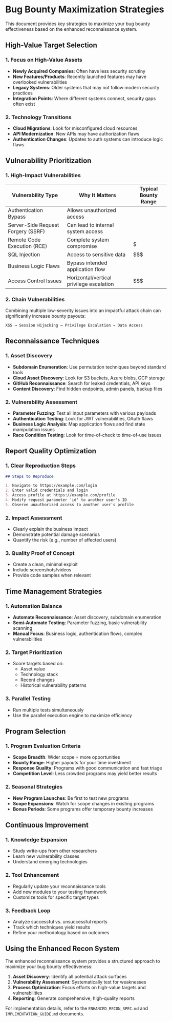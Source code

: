 # Bug Bounty Maximization Strategies

This document provides key strategies to maximize your bug bounty effectiveness based on the enhanced reconnaissance system.

## High-Value Target Selection

### 1. Focus on High-Value Assets

- **Newly Acquired Companies**: Often have less security scrutiny
- **New Features/Products**: Recently launched features may have overlooked vulnerabilities
- **Legacy Systems**: Older systems that may not follow modern security practices
- **Integration Points**: Where different systems connect, security gaps often exist

### 2. Technology Transitions

- **Cloud Migrations**: Look for misconfigured cloud resources
- **API Modernization**: New APIs may have authorization flaws
- **Authentication Changes**: Updates to auth systems can introduce logic flaws

## Vulnerability Prioritization

### 1. High-Impact Vulnerabilities

| Vulnerability Type                 | Why It Matters                           | Typical Bounty Range |
| ---------------------------------- | ---------------------------------------- | -------------------- |
| Authentication Bypass              | Allows unauthorized access               | $$$$                 |
| Server-Side Request Forgery (SSRF) | Can lead to internal system access       | $$$$                 |
| Remote Code Execution (RCE)        | Complete system compromise               | $$$$$                |
| SQL Injection                      | Access to sensitive data                 | $$$                  |
| Business Logic Flaws               | Bypass intended application flow         | $$$$                 |
| Access Control Issues              | Horizontal/vertical privilege escalation | $$$                  |

### 2. Chain Vulnerabilities

Combining multiple low-severity issues into an impactful attack chain can significantly increase bounty payouts:

```
XSS → Session Hijacking → Privilege Escalation → Data Access
```

## Reconnaissance Techniques

### 1. Asset Discovery

- **Subdomain Enumeration**: Use permutation techniques beyond standard tools
- **Cloud Asset Discovery**: Look for S3 buckets, Azure blobs, GCP storage
- **GitHub Reconnaissance**: Search for leaked credentials, API keys
- **Content Discovery**: Find hidden endpoints, admin panels, backup files

### 2. Vulnerability Assessment

- **Parameter Fuzzing**: Test all input parameters with various payloads
- **Authentication Testing**: Look for JWT vulnerabilities, OAuth flaws
- **Business Logic Analysis**: Map application flows and find state manipulation issues
- **Race Condition Testing**: Look for time-of-check to time-of-use issues

## Report Quality Optimization

### 1. Clear Reproduction Steps

```markdown
## Steps to Reproduce

1. Navigate to https://example.com/login
2. Enter valid credentials and login
3. Access profile at https://example.com/profile
4. Modify request parameter 'id' to another user's ID
5. Observe unauthorized access to another user's profile
```

### 2. Impact Assessment

- Clearly explain the business impact
- Demonstrate potential damage scenarios
- Quantify the risk (e.g., number of affected users)

### 3. Quality Proof of Concept

- Create a clean, minimal exploit
- Include screenshots/videos
- Provide code samples when relevant

## Time Management Strategies

### 1. Automation Balance

- **Automate Reconnaissance**: Asset discovery, subdomain enumeration
- **Semi-Automate Testing**: Parameter fuzzing, basic vulnerability scanning
- **Manual Focus**: Business logic, authentication flows, complex vulnerabilities

### 2. Target Prioritization

- Score targets based on:
  - Asset value
  - Technology stack
  - Recent changes
  - Historical vulnerability patterns

### 3. Parallel Testing

- Run multiple tests simultaneously
- Use the parallel execution engine to maximize efficiency

## Program Selection

### 1. Program Evaluation Criteria

- **Scope Breadth**: Wider scope = more opportunities
- **Bounty Range**: Higher payouts for your time investment
- **Response Quality**: Programs with good communication and fast triage
- **Competition Level**: Less crowded programs may yield better results

### 2. Seasonal Strategies

- **New Program Launches**: Be first to test new programs
- **Scope Expansions**: Watch for scope changes in existing programs
- **Bonus Periods**: Some programs offer temporary bounty increases

## Continuous Improvement

### 1. Knowledge Expansion

- Study write-ups from other researchers
- Learn new vulnerability classes
- Understand emerging technologies

### 2. Tool Enhancement

- Regularly update your reconnaissance tools
- Add new modules to your testing framework
- Customize tools for specific target types

### 3. Feedback Loop

- Analyze successful vs. unsuccessful reports
- Track which techniques yield results
- Refine your methodology based on outcomes

## Using the Enhanced Recon System

The enhanced reconnaissance system provides a structured approach to maximize your bug bounty effectiveness:

1. **Asset Discovery**: Identify all potential attack surfaces
2. **Vulnerability Assessment**: Systematically test for weaknesses
3. **Process Optimization**: Focus efforts on high-value targets and vulnerabilities
4. **Reporting**: Generate comprehensive, high-quality reports

For implementation details, refer to the `ENHANCED_RECON_SPEC.md` and `IMPLEMENTATION_GUIDE.md` documents.

